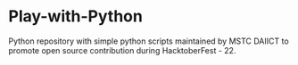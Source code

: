 # Play-with-Python

Python repository with simple python scripts maintained by MSTC DAIICT to promote open source contribution during HacktoberFest - 22.

